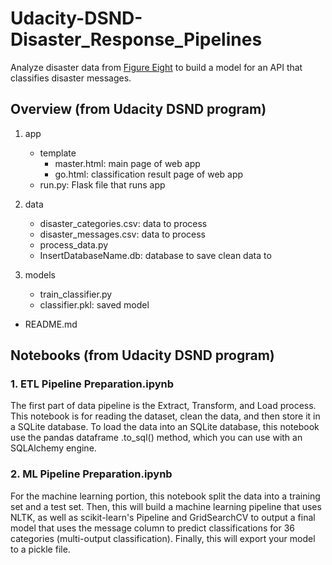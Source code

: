 # Udacity-DSND-Disaster_Response_Pipelines
Analyze disaster data from [Figure Eight](https://www.figure-eight.com/) to build a model for an API that classifies disaster messages.

## Overview (from Udacity DSND program) 
1. app
    - template
      - master.html: main page of web app
      - go.html: classification result page of web app
    - run.py: Flask file that runs app

2. data
    - disaster_categories.csv: data to process 
    - disaster_messages.csv: data to process
    - process_data.py
    - InsertDatabaseName.db: database to save clean data to

3. models
    - train_classifier.py
    - classifier.pkl: saved model 

- README.md


## Notebooks (from Udacity DSND program) 

### 1. ETL Pipeline Preparation.ipynb
The first part of data pipeline is the Extract, Transform, and Load process.
This notebook is for reading the dataset, clean the data, and then store it in a SQLite database.
To load the data into an SQLite database, this notebook use the pandas dataframe .to_sql() method, which you can use 
with an SQLAlchemy engine.

### 2. ML Pipeline Preparation.ipynb
For the machine learning portion, this notebook split the data into a training set and a test set.
Then, this will build a machine learning pipeline that uses NLTK, as well as scikit-learn's Pipeline and GridSearchCV to output
a final model that uses the message column to predict classifications for 36 categories (multi-output classification).
Finally, this will export your model to a pickle file. 
